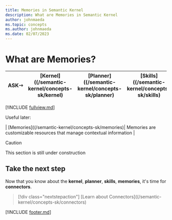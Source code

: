 ```yaml
---
title: Memories in Semantic Kernel
description: What are Memories in Semantic Kernel
author: johnmaeda
ms.topic: concepts
ms.author: johnmaeda
ms.date: 02/07/2023
---
```


# What are Memories?

| ASK⇾ | [Kernel]((/semantic-kernel/concepts-sk/kernel) | [Planner]((/semantic-kernel/concepts-sk/planner) | [Skills]((/semantic-kernel/concepts-sk/skills)|  Memories |[Connectors]((/semantic-kernel/concepts-sk/Connectors) | >>>|  ⇾GET | 
|---|---|---|---|---|---|---|---|

[!INCLUDE [fullview.md](../includes/fullview.md)]

Useful later:

| [Memories]((/semantic-kernel/concepts-sk/memories)| Memories are customizable resources that manage contextual information |

> [!CAUTION]
> This section is still under construction

## Take the next step

Now that you know about the **kernel**, **planner**, **skills**, **memories**, it's time for **connectors**.

> [!div class="nextstepaction"]
> [Learn about Connectors]((/semantic-kernel/concepts-sk/connectors)

[!INCLUDE [footer.md](../includes/footer.md)]
